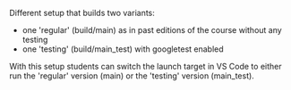 Different setup that builds two variants:

- one 'regular' (build/main) as in past editions of the course without any testing
- one 'testing' (build/main_test) with googletest enabled

With this setup students can switch the launch target in VS Code to either run the 'regular' version (main) or the 'testing' version (main_test).